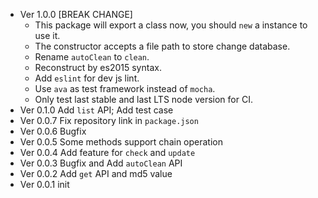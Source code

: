 - Ver 1.0.0 [BREAK CHANGE]
	- This package will export a class now, you should `new` a instance to use it.
	- The constructor accepts a file path to store change database.
	- Rename `autoClean` to `clean`.
	- Reconstruct by es2015 syntax.
	- Add `eslint` for dev js lint.
	- Use `ava` as test framework instead of `mocha`.
	- Only test last stable and last LTS node version for CI.
- Ver 0.1.0 Add `list` API; Add test case
- Ver 0.0.7 Fix repository link in `package.json`
- Ver 0.0.6 Bugfix
- Ver 0.0.5 Some methods support chain operation
- Ver 0.0.4 Add feature for `check` and `update`
- Ver 0.0.3 Bugfix and Add `autoClean` API
- Ver 0.0.2 Add `get` API and md5 value
- Ver 0.0.1 init
